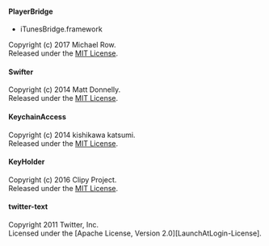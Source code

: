 #### PlayerBridge
- iTunesBridge.framework

Copyright (c) 2017 Michael Row.  
Released under the [MIT License][PlayerBridge-License].


#### Swifter
Copyright (c) 2014 Matt Donnelly.  
Released under the [MIT License][Swifter-License].


#### KeychainAccess
Copyright (c) 2014 kishikawa katsumi.  
Released under the [MIT License][KeychainAccess-License].


#### KeyHolder
Copyright (c) 2016 Clipy Project.  
Released under the [MIT License][KeyHolder-License].


#### twitter-text
Copyright 2011 Twitter, Inc.  
Licensed under the [Apache License, Version 2.0][LaunchAtLogin-License].



[PlayerBridge-License]: https://github.com/MichaelRow/PlayerBridge/blob/master/LICENSE
[Swifter-License]: https://github.com/mattdonnelly/Swifter/blob/master/LICENSE
[KeychainAccess-License]: https://github.com/kishikawakatsumi/KeychainAccess/blob/master/LICENSE
[KeyHolder-License]: https://github.com/Clipy/KeyHolder/blob/master/LICENSE
[twitter-text]: https://github.com/twitter/twitter-text/blob/master/LICENSE
